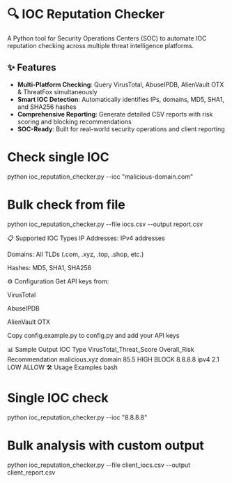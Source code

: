 # 🔍 IOC Reputation Checker

A Python tool for Security Operations Centers (SOC) to automate IOC reputation checking across multiple threat intelligence platforms.

## ✨ Features

- **Multi-Platform Checking**: Query VirusTotal, AbuseIPDB, AlienVault OTX & ThreatFox simultaneously
- **Smart IOC Detection**: Automatically identifies IPs, domains, MD5, SHA1, and SHA256 hashes
- **Comprehensive Reporting**: Generate detailed CSV reports with risk scoring and blocking recommendations
- **SOC-Ready**: Built for real-world security operations and client reporting

# Check single IOC
python ioc_reputation_checker.py --ioc "malicious-domain.com"

# Bulk check from file
python ioc_reputation_checker.py --file iocs.csv --output report.csv

📋 Supported IOC Types
IP Addresses: IPv4 addresses

Domains: All TLDs (.com, .xyz, .top, .shop, etc.)

Hashes: MD5, SHA1, SHA256

⚙️ Configuration
Get API keys from:

VirusTotal

AbuseIPDB

AlienVault OTX

Copy config.example.py to config.py and add your API keys

📊 Sample Output
IOC	Type	VirusTotal_Threat_Score	Overall_Risk	Recommendation
malicious.xyz	domain	85.5	HIGH	BLOCK
8.8.8.8	ipv4	2.1	LOW	ALLOW
🛠️ Usage Examples
bash
# Single IOC check
python ioc_reputation_checker.py --ioc "8.8.8.8"

# Bulk analysis with custom output
python ioc_reputation_checker.py --file client_iocs.csv --output client_report.csv
